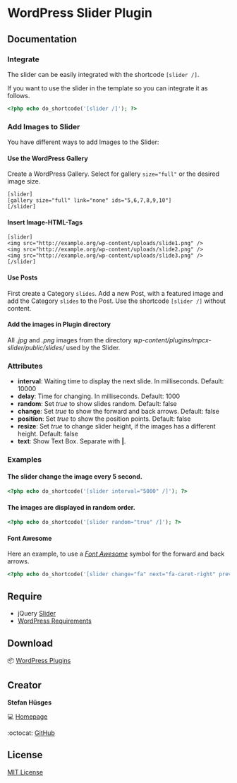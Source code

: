 # WordPress Slider Plugin

## Documentation 

### Integrate 

The slider can be easily integrated with the shortcode `[slider /]`.

If you want to use the slider in the template so you can integrate it as follows. 

```php
<?php echo do_shortcode('[slider /]'); ?>
```

### Add Images to Slider

You have different ways to add Images to the Slider:

#### Use the WordPress Gallery

Create a WordPress Gallery.
Select for gallery `size="full"` or the desired image size.

```
[slider]
[gallery size="full" link="none" ids="5,6,7,8,9,10"]
[/slider]
```

#### Insert Image-HTML-Tags 

```
[slider]
<img src="http://example.org/wp-content/uploads/slide1.png" />
<img src="http://example.org/wp-content/uploads/slide2.png" />
<img src="http://example.org/wp-content/uploads/slide3.png" />
[/slider]
```

#### Use Posts

First create a Category `slides`.
Add a new Post, with a featured image and add the Category `slides` to the Post.
Use the shortcode `[slider /]` without content.


#### Add the images in Plugin directory

All _.jpg_ and _.png_ images from the directory _wp-content/plugins/mpcx-slider/public/slides/_ used by the Slider.

### Attributes

* __interval__: Waiting time to display the next slide. In milliseconds. Default: 10000
* __delay__: Time for changing. In milliseconds. Default: 1000
* __random__: Set _true_ to show slides random. Default: false
* __change__: Set _true_ to show the forward and back arrows. Default: false
* __position__: Set _true_ to show the position points. Default: false
* __resize__: Set _true_ to change slider height, if the images has a different height. Default: false
* __text__: Show Text Box. Separate with __|__.

### Examples

#### The slider change the image every 5 second.

```php
<?php echo do_shortcode('[slider interval="5000" /]'); ?>
```

#### The images are displayed in random order.

```php
<?php echo do_shortcode('[slider random="true" /]'); ?>
```

#### Font Awesome

Here an example, to use a [_Font Awesome_][5] symbol for the forward and back arrows.

```php
<?php echo do_shortcode('[slider change="fa" next="fa-caret-right" prev="fa-caret-left" /]'); ?>
```

## Require
* jQuery [Slider][3]
* [WordPress Requirements][4]

## Download

:package: [WordPress Plugins][6]

## Creator

**Stefan Hüsges**

:computer: [Homepage][1]

:octocat: [GitHub][2]

## License

[MIT License](LICENSE)

[1]: http://www.mpcx.net
[2]: https://github.com/tronsha
[3]: https://github.com/tronsha/slider
[4]: https://wordpress.org/about/requirements/
[5]: http://fortawesome.github.io/Font-Awesome/
[6]: https://wordpress.org/plugins/mpcx-slider/
